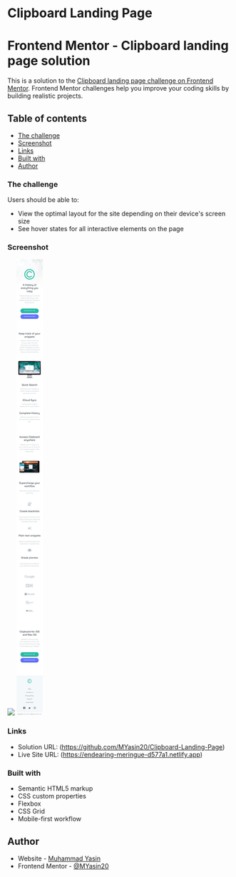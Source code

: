 # Clipboard Landing Page

# Frontend Mentor - Clipboard landing page solution

This is a solution to the [Clipboard landing page challenge on Frontend Mentor](https://www.frontendmentor.io/challenges/clipboard-landing-page-5cc9bccd6c4c91111378ecb9). Frontend Mentor challenges help you improve your coding skills by building realistic projects. 

## Table of contents
- [The challenge](#the-challenge)
- [Screenshot](#screenshot)
- [Links](#links)
- [Built with](#built-with)
- [Author](#author)

### The challenge

Users should be able to:

- View the optimal layout for the site depending on their device's screen size
- See hover states for all interactive elements on the page

### Screenshot

![](/screenshots/desktop-version.png)
![](/screenshots/mobile-version.png)



### Links

- Solution URL: (https://github.com/MYasin20/Clipboard-Landing-Page)
- Live Site URL: (https://endearing-meringue-d577a1.netlify.app)


### Built with

- Semantic HTML5 markup
- CSS custom properties
- Flexbox
- CSS Grid
- Mobile-first workflow


## Author

- Website - [Muhammad Yasin](https://endearing-meringue-d577a1.netlify.app)
- Frontend Mentor - [@MYasin20](https://www.frontendmentor.io/profile/MYasin20)
